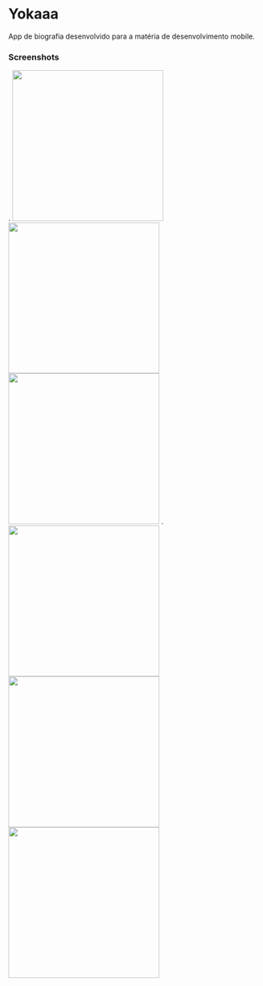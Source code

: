 # Yokaaa
  App de biografia desenvolvido para a matéria de desenvolvimento mobile.

### Screenshots
.
<img src="https://user-images.githubusercontent.com/56037523/160045578-5840d4d4-d119-47a6-828d-bc6ad56a7a11.jpeg" width="300">
<img src="https://user-images.githubusercontent.com/56037523/160045600-9d94351a-f394-41c0-aa39-3059b09f8848.jpeg" width="300">
<img src="https://user-images.githubusercontent.com/56037523/160045606-9a4456cd-6ea3-412c-9aca-b795abaee276.jpeg" width="300">
.
<img src="https://user-images.githubusercontent.com/56037523/160045611-9366a39d-261e-4003-9dc3-c2b77d6625ca.jpeg" width="300">
<img src="https://user-images.githubusercontent.com/56037523/160045620-ffccfdba-7e59-42ce-8c19-3d45e9acc129.jpeg" width="300">
<img src="https://user-images.githubusercontent.com/56037523/160045625-da960b69-df4c-49af-995e-1bc449e7b0b6.jpeg" width="300">
